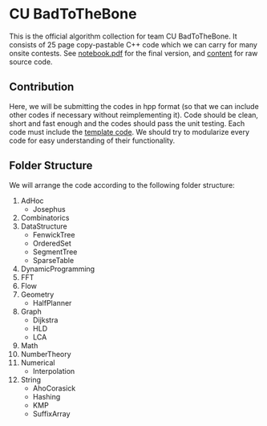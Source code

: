 # CU BadToTheBone

This is the official algorithm collection for team CU BadToTheBone. It consists of 25 page copy-pastable C++ code which we can carry for many onsite contests. See [notebook.pdf](https://github.com/ludehsar/Competitive-Programming/blob/master/CU_BadToTheBone/notebook.pdf) for the final version, and [content](https://github.com/ludehsar/Competitive-Programming/blob/master/CU_BadToTheBone/content) for raw source code.

## Contribution

Here, we will be submitting the codes in hpp format (so that we can include other codes if necessary without reimplementing it). Code should be clean, short and fast enough and the codes should pass the unit testing. Each code must include the [template code](). We should try to modularize every code for easy understanding of their functionality.

## Folder Structure

We will arrange the code according to the following folder structure:

1. AdHoc
    * Josephus
2. Combinatorics
3. DataStructure
    * FenwickTree
    * OrderedSet
    * SegmentTree
    * SparseTable
4. DynamicProgramming
5. FFT
6. Flow
7. Geometry
    * HalfPlanner
8. Graph
    * Dijkstra
    * HLD
    * LCA
9. Math
10. NumberTheory
11. Numerical
    * Interpolation
12. String
    * AhoCorasick
    * Hashing
    * KMP
    * SuffixArray
